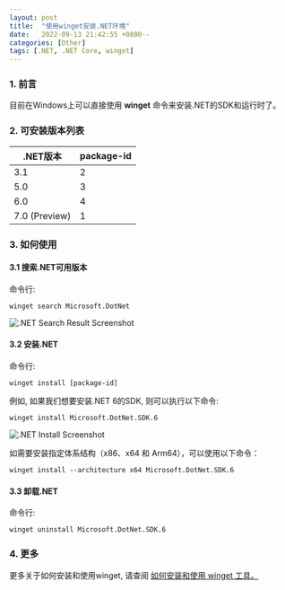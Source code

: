 ```yaml
---
layout: post
title:  "使用winget安装.NET环境"
date:   2022-09-13 21:42:55 +0800--
categories: [Other]
tags: [.NET, .NET Core, winget]  
---
```


### 1. 前言
目前在Windows上可以直接使用 **winget** 命令来安装.NET的SDK和运行时了。

### 2. 可安装版本列表
| .NET版本 | package-id |
|---|---|
| 3.1 | 2 |
| 5.0 | 3 |
| 6.0 | 4 |
| 7.0 (Preview) | 1 |

### 3. 如何使用

#### 3.1 搜索.NET可用版本
命令行:
```
winget search Microsoft.DotNet
```
![.NET Search Result Screenshot](https://devblogs.microsoft.com/dotnet/wp-content/uploads/sites/10/2022/09/Search-Dotnet-New.png)

#### 3.2 安装.NET
命令行:
```
winget install [package-id]
```

例如, 如果我们想要安装.NET 6的SDK, 则可以执行以下命令:
```
winget install Microsoft.DotNet.SDK.6
```
![.NET Install Screenshot](https://devblogs.microsoft.com/dotnet/wp-content/uploads/sites/10/2022/09/Install-Dotnet-New.png)

如需要安装指定体系结构（x86、x64 和 Arm64），可以使用以下命令：
```
winget install --architecture x64 Microsoft.DotNet.SDK.6
```
#### 3.3 卸载.NET
命令行:
```
winget uninstall Microsoft.DotNet.SDK.6
```

### 4. 更多
更多关于如何安装和使用winget, 请查阅 [如何安装和使用 winget 工具。](https://docs.microsoft.com/windows/package-manager/winget/)
